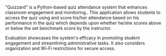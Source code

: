 "Quizzard" is a Python-based quiz attendance system that enhances classroom engagement and monitoring.. This application allows students to access the quiz using
and score his/her attendance based on his performance in the quiz which
depends upon whether he/she scores above or below the set benchmark score by the
instructor.

Evaluation showcases the system's efficacy in promoting student engagement and
streamlining administrative tasks. It also considers organization and Wi-Fi restrictions for secure access.

